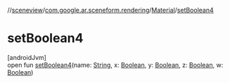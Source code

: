 //[sceneview](../../../index.md)/[com.google.ar.sceneform.rendering](../index.md)/[Material](index.md)/[setBoolean4](set-boolean4.md)

# setBoolean4

[androidJvm]\
open fun [setBoolean4](set-boolean4.md)(name: [String](https://developer.android.com/reference/kotlin/java/lang/String.html), x: [Boolean](https://kotlinlang.org/api/latest/jvm/stdlib/kotlin/-boolean/index.html), y: [Boolean](https://kotlinlang.org/api/latest/jvm/stdlib/kotlin/-boolean/index.html), z: [Boolean](https://kotlinlang.org/api/latest/jvm/stdlib/kotlin/-boolean/index.html), w: [Boolean](https://kotlinlang.org/api/latest/jvm/stdlib/kotlin/-boolean/index.html))
